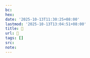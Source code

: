 ```yaml
---
bc:
hex:
date: '2025-10-13T11:30:25+08:00'
lastmod: '2025-10-13T13:04:51+08:00'
title: 󰥯
url: 󰥯
tags: []
src:
note:
---
```

